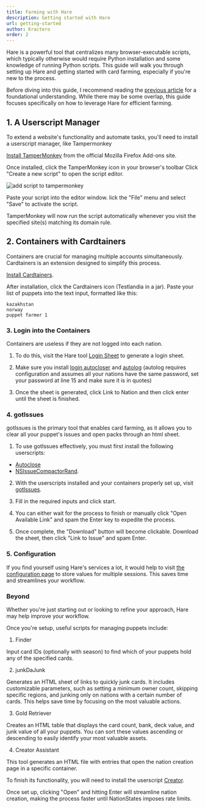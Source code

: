 ```yaml
---
title: Farming with Hare
description: Getting started with Hare
url: getting-started
author: Kractero
order: 2
---
```


Hare is a powerful tool that centralizes many browser-executable scripts, which typically otherwise would require Python installation and some knowledge of running Python scripts. This guide will walk you through setting up Hare and getting started with card farming, especially if you're new to the process.

Before diving into this guide, I recommend reading the [previous article](prereqs) for a foundational understanding. While there may be some overlap, this guide focuses specifically on how to leverage Hare for efficient farming.

## 1. A Userscript Manager

To extend a website's functionality and automate tasks, you'll need to install a userscript manager, like Tampermonkey

[Install TamperMonkey](https://addons.mozilla.org/en-US/firefox/addon/tampermonkey/) from the official Mozilla Firefox Add-ons site.

Once installed, click the TamperMonkey icon in your browser's toolbar Click "Create a new script" to open the script editor.

![add script to tampermonkey](https://raw.githubusercontent.com/Kractero/hare/main/static/tampermonkey.png)

Paste your script into the editor window. lick the "File" menu and select "Save" to activate the script.

TamperMonkey will now run the script automatically whenever you visit the specified site(s) matching its domain rule.

## 2. Containers with Cardtainers

Containers are crucial for managing multiple accounts simultaneously. Cardtainers is an extension designed to simplify this process.

[Install Cardtainers](https://addons.mozilla.org/en-US/firefox/addon/cardtainers/).

After installation, click the Cardtainers icon (Testlandia in a jar). Paste your list of puppets into the text input, formatted like this:

```plaintext
kazakhstan
norway
puppet farmer 1
```

### 3. Login into the Containers

Containers are useless if they are not logged into each nation.

1. To do this, visit the Hare tool <a href="/tools/login" target="_blank" rel="noreferrer noopener">Login Sheet</a> to generate a login sheet.

2. Make sure you install [login autocloser](https://github.com/Kractero/userscripts/raw/main/container-login/autologautoclose.user.js) and [autolog](https://github.com/Kractero/userscripts/raw/main/container-login/autolog.user.js) (autolog requires configuration and assumes all your nations have the same password, set your password at line 15 and make sure it is in quotes)

3. Once the sheet is generated, click Link to Nation and then click enter until the sheet is finished.

### 4. gotIssues

gotIssues is the primary tool that enables card farming, as it allows you to clear all your puppet's issues and open packs through an html sheet.

1. To use gotIssues effectively, you must first install the following userscripts:

- [Autoclose](https://raw.githubusercontent.com/jmikk/gotIssues/master/autoclose%3D1.user.js)
- [NSIssueCompactorRand](https://raw.githubusercontent.com/jmikk/gotIssues/master/NsIssueCompactorRand.js).

2. With the userscripts installed and your containers properly set up, visit <a href="/tools/gotissues" target="_blank" rel="noreferrer noopener">gotIssues</a>.

3. Fill in the required inputs and click start.

4. You can either wait for the process to finish or manually click "Open Available Link" and spam the Enter key to expedite the process.

5. Once complete, the "Download" button will become clickable. Download the sheet, then click "Link to Issue" and spam Enter.

### 5. Configuration

If you find yourself using Hare's services a lot, it would help to visit <a href="/config" target="_blank" rel="noreferrer noopener">the configuration page</a> to store values for multiple sessions. This saves time and streamlines your workflow.

### Beyond

Whether you're just starting out or looking to refine your approach, Hare may help improve your workflow.

Once you're setup, useful scripts for managing puppets include:

1. Finder

Input card IDs (optionally with season) to find which of your puppets hold any of the specified cards.

2. junkDaJunk

Generates an HTML sheet of links to quickly junk cards. It includes customizable parameters, such as setting a minimum owner count, skipping specific regions, and junking only on nations with a certain number of cards. This helps save time by focusing on the most valuable actions.

3. Gold Retriever

Creates an HTML table that displays the card count, bank, deck value, and junk value of all your puppets. You can sort these values ascending or descending to easily identify your most valuable assets.

4. Creator Assistant

This tool generates an HTML file with entries that open the nation creation page in a specific container.

To finish its functionality, you will need to install the userscript [Creator](https://github.com/Kractero/userscripts/raw/main/nationCreator.user.js).

Once set up, clicking "Open" and hitting Enter will streamline nation creation, making the process faster until NationStates imposes rate limits.
